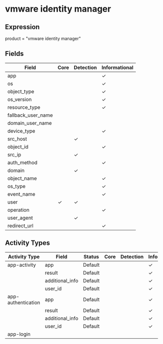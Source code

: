 vmware identity manager
=======================

Expression
----------

product = "vmware identity manager"

Fields
------

| Field              | Core     | Detection | Informational |
| ------------------ | -------- | --------- | ------------- |
| app                |          |           | &#10003;      |
| os                 |          |           | &#10003;      |
| object_type        |          |           | &#10003;      |
| os_version         |          |           | &#10003;      |
| resource_type      |          |           | &#10003;      |
| fallback_user_name |          |           |               |
| domain_user_name   |          |           |               |
| device_type        |          |           | &#10003;      |
| src_host           |          | &#10003;  |               |
| object_id          |          |           | &#10003;      |
| src_ip             |          | &#10003;  |               |
| auth_method        |          |           | &#10003;      |
| domain             |          | &#10003;  |               |
| object_name        |          |           | &#10003;      |
| os_type            |          |           | &#10003;      |
| event_name         |          |           | &#10003;      |
| user               | &#10003; | &#10003;  |               |
| operation          |          |           | &#10003;      |
| user_agent         |          | &#10003;  |               |
| redirect_url       |          |           | &#10003;      |

Activity Types
--------------

| Activity Type      | Field           | Status  | Core | Detection | Informational |
| ------------------ | --------------- | ------- | ---- | --------- | ------------- |
| app-activity       | app             | Default |      |           | &#10003;      |
|                    | result          | Default |      |           | &#10003;      |
|                    | additional_info | Default |      |           | &#10003;      |
|                    | user_id         | Default |      |           | &#10003;      |
| app-authentication | app             | Default |      |           | &#10003;      |
|                    | result          | Default |      |           | &#10003;      |
|                    | additional_info | Default |      |           | &#10003;      |
|                    | user_id         | Default |      |           | &#10003;      |
| app-login          |                 |         |      |           |               |

